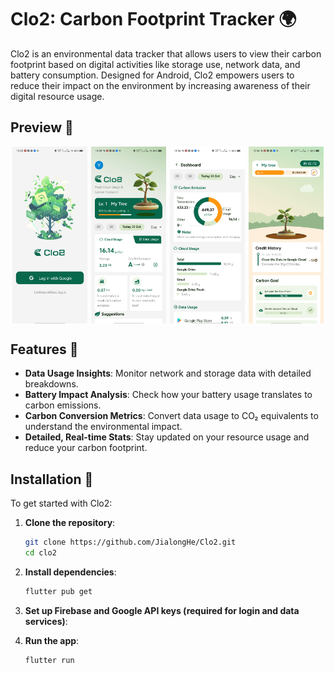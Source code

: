 # Clo2: Carbon Footprint Tracker 🌍

Clo2 is an environmental data tracker that allows users to view their carbon footprint based on digital activities like storage use, network data, and battery consumption. Designed for Android, Clo2 empowers users to reduce their impact on the environment by increasing awareness of their digital resource usage.

## Preview 📱

<div style="display: flex; justify-content: space-around; flex-wrap: wrap;">
    <img src="https://github.com/JialongHe/Clo2/blob/master/images/login.jpg" width="24%" alt="Login Page">
    <img src="https://github.com/JialongHe/Clo2/blob/master/images/homepage.jpg" width="24%" alt="Preview Home Page">
    <img src="https://github.com/JialongHe/Clo2/blob/master/images/dashboard.jpg" width="24%" alt="Carbon Emission Dashboard">
    <img src="https://github.com/JialongHe/Clo2/blob/master/images/game.jpg" width="24%" alt="Game Page">
</div>

## Features 🎉

- **Data Usage Insights**: Monitor network and storage data with detailed breakdowns.
- **Battery Impact Analysis**: Check how your battery usage translates to carbon emissions.
- **Carbon Conversion Metrics**: Convert data usage to CO₂ equivalents to understand the environmental impact.
- **Detailed, Real-time Stats**: Stay updated on your resource usage and reduce your carbon footprint.

## Installation 📲

To get started with Clo2:

1. **Clone the repository**:
   ```bash
   git clone https://github.com/JialongHe/Clo2.git
   cd clo2

2. **Install dependencies**:
    ```bash
    flutter pub get

3. **Set up Firebase and Google API keys (required for login and data services)**:

4. **Run the app**:
    ```bash
    flutter run